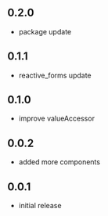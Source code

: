 ## 0.2.0
* package update

## 0.1.1
* reactive_forms update

## 0.1.0
* improve valueAccessor

## 0.0.2
* added more components

## 0.0.1
* initial release
